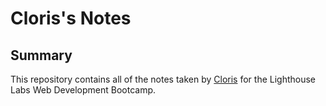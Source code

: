 # Cloris's Notes

## Summary

This repository contains all of the notes taken by [Cloris](https://github.com/clorislee1222) for the Lighthouse Labs Web Development Bootcamp.
